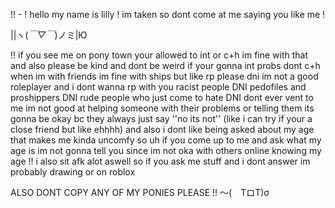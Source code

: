 !! -    ! hello my name is lilly ! im taken so dont come at me saying you like me ! 

||ヽ(*￣▽￣*)ノミ|Ю

!! if you see me on pony town your allowed to int or c+h im fine with that and also please be kind and dont be weird if your gonna int probs dont c+h when im with friends
im fine with ships but like rp please dni im not a good roleplayer and i dont wanna rp with 
you racist people DNI pedofiles and proshippers DNI rude people who just come to hate DNI
dont ever vent to me im not good at helping someone with their problems or telling them its gonna be okay bc they always just say ''no its not'' 
(like i can try if your a close friend but like ehhhh) 
and also i dont like being asked about my age that makes me kinda uncomfy so uh if you come up to me and ask what my age is im not gonna tell you since im not oka with others online knowing my age !!
i also sit afk alot aswell so if you ask me stuff and i dont answer im probably drawing or on roblox

ALSO DONT COPY ANY OF MY PONIES PLEASE !! ～(　TロT)σ



